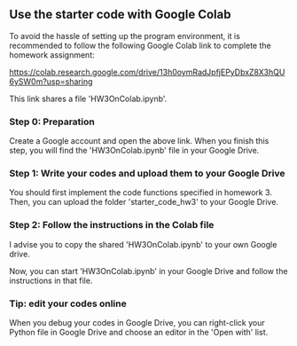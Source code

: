 ## Use the starter code with Google Colab

To avoid the hassle of setting up the program environment, it is recommended to follow the following Google Colab link to complete the homework assignment:

https://colab.research.google.com/drive/13h0oymRadJpfjEPyDbxZ8X3hQU6ySW0m?usp=sharing

This link shares a file 'HW3OnColab.ipynb'.

### Step 0: Preparation

Create a Google account and open the above link. When you finish this step, you will find the 'HW3OnColab.ipynb' file in your Google Drive.

### Step 1: Write your codes and upload them to your Google Drive

You should first implement the code functions specified in homework 3. Then, you can upload the folder 'starter_code_hw3' to your Google Drive.

### Step 2: Follow the instructions in the Colab file

I advise you to copy the shared 'HW3OnColab.ipynb' to your own Google drive. 

Now, you can start 'HW3OnColab.ipynb' in your Google Drive and follow the instructions in that file.



### Tip: edit your codes online

When you debug your codes in Google Drive, you can right-click your Python file in Google Drive and choose an editor in the 'Open with' list.